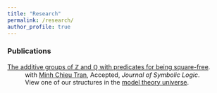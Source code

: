 ```yaml
---
title: "Research"
permalink: /research/
author_profile: true
---
```


<h3>Publications</h3>
       <dl>
         <dt><a href="https://arxiv.org/abs/1707.00096" target="_blank"> 
           The additive groups of ℤ and ℚ with predicates for being square-free</a>.</dt>
         <dd>with <a href="https://faculty.math.illinois.edu/~mctran2/" target="_blank"> Minh Chieu Tran</a>,
           Accepted, <i>Journal of Symbolic Logic</i>.<br>
            View one of our structures in the <a href="http://forkinganddividing.com/#_02_54" target="blank"> model theory universe</a>.</dd> 
       </dl>
